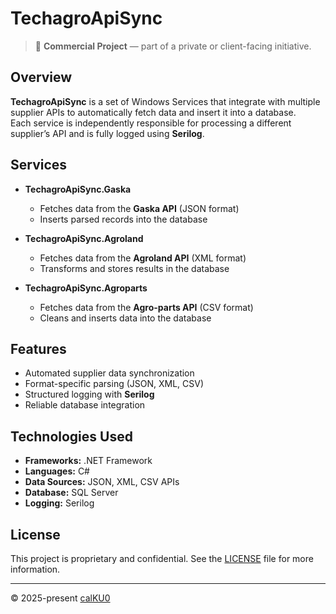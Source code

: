 # TechagroApiSync

> 💼 **Commercial Project** — part of a private or client-facing initiative.

## Overview

**TechagroApiSync** is a set of Windows Services that integrate with multiple supplier APIs to automatically fetch data and insert it into a database.  
Each service is independently responsible for processing a different supplier’s API and is fully logged using **Serilog**.

## Services

- **TechagroApiSync.Gaska**

  - Fetches data from the **Gaska API** (JSON format)
  - Inserts parsed records into the database

- **TechagroApiSync.Agroland**

  - Fetches data from the **Agroland API** (XML format)
  - Transforms and stores results in the database

- **TechagroApiSync.Agroparts**
  - Fetches data from the **Agro-parts API** (CSV format)
  - Cleans and inserts data into the database

## Features

- Automated supplier data synchronization
- Format-specific parsing (JSON, XML, CSV)
- Structured logging with **Serilog**
- Reliable database integration

## Technologies Used

- **Frameworks:** .NET Framework
- **Languages:** C#
- **Data Sources:** JSON, XML, CSV APIs
- **Database:** SQL Server
- **Logging:** Serilog

## License

This project is proprietary and confidential. See the [LICENSE](LICENSE) file for more information.

---

© 2025-present [calKU0](https://github.com/calKU0)
